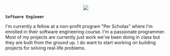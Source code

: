 <p align="center">
  <a href="https://github.com/DenverCoder1/readme-typing-svg"><img src="https://readme-typing-svg.herokuapp.com?lines=Hey,+I'm+Stanley+Escobar.;I+love+learning.;I+love+spreading+knowledge.;&center=true&width=500&height=50"></a>
</p>

**`Software Engineer`**

I'm currently a fellow at a non-profit program "Per Scholas" where I'm enrolled in their software engineering course. I'm a passionate programmer. Most of my projects are currently just work we've been doing in class but they are built from the ground up. I do want to start working on building projects for solving real-life problems.


